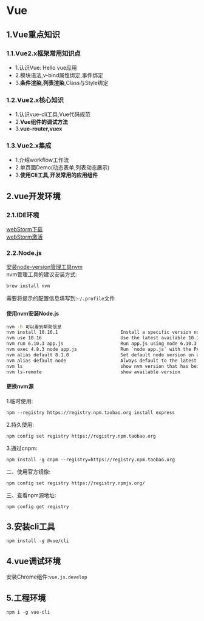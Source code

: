 # Vue

## 1.Vue重点知识
### 1.1.Vue2.x框架常用知识点
- 1.认识Vue: Hello vue应用
- 2.模块语法,v-bind属性绑定,事件绑定
- 3.**条件渲染,列表渲染**,Class与Style绑定

### 1.2.Vue2.x核心知识
- 1.认识vue-cli工具,Vue代码规范
- 2.**Vue组件的调试方法**
- 3.**vue-router,vuex**

### 1.3.Vue2.x集成
- 1.介绍workflow工作流
- 2.单页面Demo(动态表单,列表动态展示)
- 3.**使用Cli工具,开发常用的应用组件**


## 2.vue开发环境

### 2.1.IDE环境
[webStorm下载](https://www.jetbrains.com/webstorm/)<br>
[webStorm激活](http://idea.lanyus.com/)<br>

### 2.2.Node.js
[安装node-version管理工具nvm](https://github.com/nvm-sh/nvm)<br>
nvm管理工具的建议安装方式:<br>
```sh
brew install nvm
```
需要将提示的配置信息填写到:``~/.profile``文件<br>
#### 使用nvm安装Node.js
```sh
nvm -h 可以看到帮助信息
nvm install 10.16.1                       Install a specific version number
nvm use 10.16                             Use the latest available 10.16.x release
nvm run 6.10.3 app.js                     Run app.js using node 6.10.3
nvm exec 4.8.3 node app.js                Run `node app.js` with the PATH pointing to node 4.8.3
nvm alias default 8.1.0                   Set default node version on a shell
nvm alias default node                    Always default to the latest available node version on a shell
nvm ls                                    show nvm version that has being installed.
nvm ls-remote                             show available version
```

#### 更换nvm源
1.临时使用:<br>
```
npm --registry https://registry.npm.taobao.org install express
```
2.持久使用:<br>
```
npm config set registry https://registry.npm.taobao.org
```
3.通过cnpm:<br>
```
npm install -g cnpm --registry=https://registry.npm.taobao.org
```
二、使用官方镜像:<br>
```
npm config set registry https://registry.npmjs.org/
```
三、查看npm源地址:<br>
```
npm config get registry
```

## 3.安装cli工具
```
npm install -g @vue/cli
```

## 4.vue调试环境
安装Chrome组件:``vue.js.develop``<br>

## 5.工程环境
```
npm i -g vue-cli
```